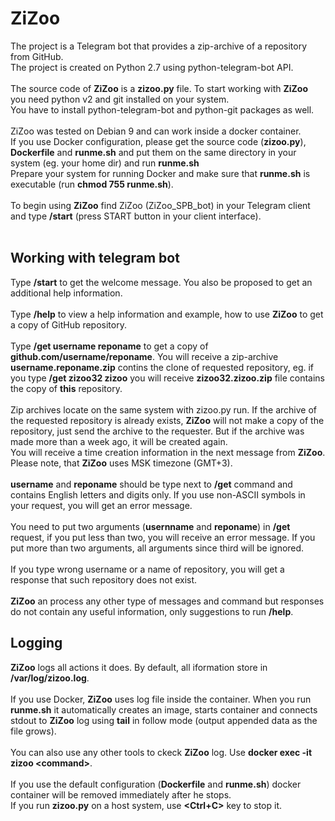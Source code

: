 # ZiZoo

The project is a Telegram bot that provides a zip-archive of a repository from GitHub. <br>
The project is created on Python 2.7 using python-telegram-bot API.<br><br>
The source code of **ZiZoo** is a **zizoo.py** file. To start working with **ZiZoo** you need python v2 and git installed on your system.<br>
You have to install python-telegram-bot and python-git packages as well.<br>
<br>
ZiZoo was tested on Debian 9 and can work inside a docker container.<br>
If you use Docker configuration, please get the source code (**zizoo.py**), **Dockerfile** and **runme.sh** and put them on the same directory in your system (eg. your home dir) and run **runme.sh**<br>
Prepare your system for running Docker and make sure that **runme.sh** is executable (run **chmod 755 runme.sh**).<br><br>
To begin using **ZiZoo** find ZiZoo (ZiZoo_SPB_bot) in your Telegram client and type **/start** (press START button in your client interface).<br>
<br>
## Working with telegram bot
Type **/start**  to get the welcome message. You also be proposed to get an additional help information.<br><br>
Type **/help** to view a help information and example, how to use **ZiZoo** to get a copy of GitHub repository.<br><br>
Type **/get username reponame** to get a copy of **github.com/username/reponame**. You will receive a zip-archive **username.reponame.zip** contins the clone of requested repository, eg. if you type **/get zizoo32 zizoo** you will receive **zizoo32.zizoo.zip** file contains the copy of **this** repository.<br><br>
Zip archives locate on the same system with zizoo.py run. If the archive of the requested repository is already exists, **ZiZoo** will not make a copy of the repository, just send the archive to the requester. But if the archive was made more than a week ago, it will be created again. <br>
You will receive a time creation information in the next message from **ZiZoo**. Please note, that **ZiZoo** uses MSK timezone (GMT+3).<br><br>
**username** and **reponame** should be type next to **/get** command and contains English letters and digits only. If you use non-ASCII symbols in your request, you will get an error message.<br><br>
You need to put two arguments (**usernname** and **reponame**) in **/get** request, if you put less than two, you will receive an error message. If you put more than two arguments, all arguments since third will be ignored.<br><br>
If you type wrong username or a name of repository, you will get a response that such repository does not exist.<br><br>
**ZiZoo** an process any other type of messages and command but responses do not contain any useful information, only suggestions to run **/help**.<br>
## Logging
**ZiZoo** logs all actions it does. By default, all iformation store in **/var/log/zizoo.log**.<br><br>
If you use Docker, **ZiZoo** uses log file inside the container. When you run **runme.sh** it automatically creates an image, starts container and connects stdout to **ZiZoo** log using **tail** in follow mode (output appended data as the file grows).<br><br>
You can also use any other tools to ckeck **ZiZoo** log. Use **docker exec -it zizoo \<command>**.<br><br>
If you use the default configuration (**Dockerfile** and **runme.sh**) docker container will be removed immediately after he stops.<br>
If you run **zizoo.py** on a host system, use **\<Ctrl+C>** key to stop it.



